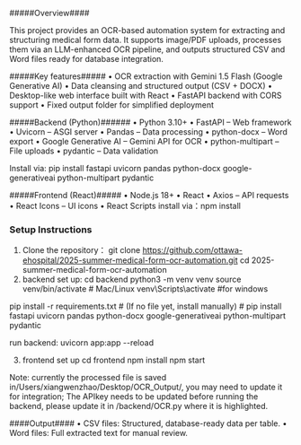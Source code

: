 #####Overview####

This project provides an OCR-based automation system for extracting and structuring medical form data.
It supports image/PDF uploads, processes them via an LLM-enhanced OCR pipeline, and outputs structured CSV and Word files ready for database integration.

#####Key features#####
	•	OCR extraction with Gemini 1.5 Flash (Google Generative AI)
	•	Data cleansing and structured output (CSV + DOCX)
	•	Desktop-like web interface built with React
	•	FastAPI backend with CORS support
	•	Fixed output folder for simplified deployment


#####Backend (Python)######
	•	Python 3.10+
	•	FastAPI – Web framework
	•	Uvicorn – ASGI server
	•	Pandas – Data processing
	•	python-docx – Word export
	•	Google Generative AI – Gemini API for OCR
	•	python-multipart – File uploads
	•	pydantic – Data validation

Install via:
pip install fastapi uvicorn pandas python-docx google-generativeai python-multipart pydantic

#####Frontend (React)#####
	•	Node.js 18+
	•	React
	•	Axios – API requests
	•	React Icons – UI icons
	•	React Scripts
 install via：npm install

### Setup Instructions

1. Clone the repository： git clone https://github.com/ottawa-ehospital/2025-summer-medical-form-ocr-automation.git
cd 2025-summer-medical-form-ocr-automation
2. backend set up: cd backend
python3 -m venv venv
source venv/bin/activate   # Mac/Linux
venv\Scripts\activate #for windows

pip install -r requirements.txt # (If no file yet, install manually) # pip install fastapi uvicorn pandas python-docx google-generativeai python-multipart pydantic

run backend: uvicorn app:app --reload

3. frontend set up
cd frontend
npm install
npm start

Note: currently the processed file is saved in/Users/xiangwenzhao/Desktop/OCR_Output/, you may need to update it for integration; The APIkey needs to be updated before running the backend, please update it in /backend/OCR.py where it is highlighted.

####Output####
	•	CSV files: Structured, database-ready data per table.
	•	Word files: Full extracted text for manual review.
